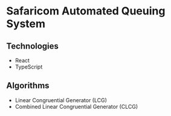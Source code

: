 # Safaricom Automated Queuing System

## Technologies

- React
- TypeScript

## Algorithms

- Linear Congruential Generator (LCG)
- Combined Linear Congruential Generator (CLCG)
